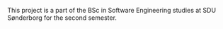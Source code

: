 This project is a part of the BSc in Software Engineering studies at SDU Sønderborg for the second semester.
